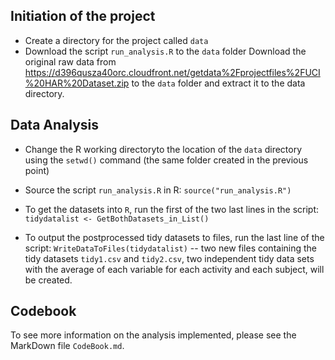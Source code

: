 Initiation of the project
-------------------------

-   Create a directory for the project called `data`
-   Download the script `run_analysis.R` to the `data` folder Download the original raw data from <https://d396qusza40orc.cloudfront.net/getdata%2Fprojectfiles%2FUCI%20HAR%20Dataset.zip> to the `data` folder and extract it to the data directory.

Data Analysis
-------------

-   Change the R working directoryto the location of the `data` directory using the `setwd()` command (the same folder created in the previous point)
-   Source the script `run_analysis.R` in R: `source("run_analysis.R")`

-   To get the datasets into `R`, run the first of the two last lines in the script: `tidydatalist <- GetBothDatasets_in_List()`
-   To output the postprocessed tidy datasets to files, run the last line of the script: `WriteDataToFiles(tidydatalist)` -- two new files containing the tidy datasets `tidy1.csv` and `tidy2.csv`, two independent tidy data sets with the average of each variable for each activity and each subject, will be created.

Codebook
--------

To see more information on the analysis implemented, please see the MarkDown file `CodeBook.md`.
